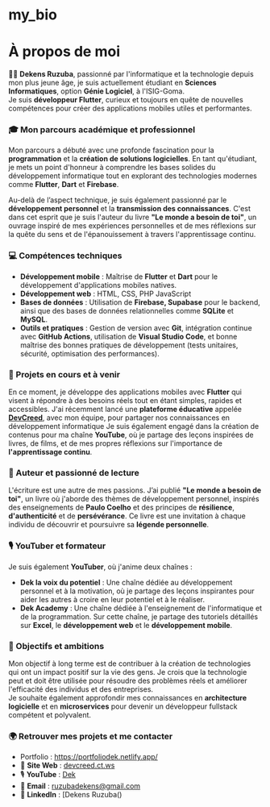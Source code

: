 # my_bio
# À propos de moi

👨‍💻 **Dekens Ruzuba**, passionné par l'informatique et la technologie depuis mon plus jeune âge, je suis actuellement étudiant en **Sciences Informatiques**, option **Génie Logiciel**, à l'ISIG-Goma.  
Je suis **développeur Flutter**, curieux et toujours en quête de nouvelles compétences pour créer des applications mobiles utiles et performantes.

### 🎓 Mon parcours académique et professionnel
Mon parcours a débuté avec une profonde fascination pour la **programmation** et la **création de solutions logicielles**. En tant qu'étudiant, je mets un point d'honneur à comprendre les bases solides du développement informatique tout en explorant des technologies modernes comme **Flutter**, **Dart** et **Firebase**.

Au-delà de l’aspect technique, je suis également passionné par le **développement personnel** et la **transmission des connaissances**. C'est dans cet esprit que je suis l'auteur du livre **"Le monde a besoin de toi"**, un ouvrage inspiré de mes expériences personnelles et de mes réflexions sur la quête du sens et de l'épanouissement à travers l'apprentissage continu.

### 💻 Compétences techniques

- **Développement mobile** : Maîtrise de **Flutter** et **Dart** pour le développement d'applications mobiles natives.
- **Développement web** : HTML, CSS, PHP JavaScript 
- **Bases de données** : Utilisation de **Firebase, Supabase** pour le backend, ainsi que des bases de données relationnelles comme **SQLite** et **MySQL**.
- **Outils et pratiques** : Gestion de version avec **Git**, intégration continue avec **GitHub Actions**, utilisation de **Visual Studio Code**, et bonne maîtrise des bonnes pratiques de développement (tests unitaires, sécurité, optimisation des performances).

### 🌱 Projets en cours et à venir

En ce moment, je développe des applications mobiles avec **Flutter** qui visent à répondre à des besoins réels tout en étant simples, rapides et accessibles. J'ai récemment lancé une **plateforme éducative** appelée [**DevCreed**](http://devcreed.ct.ws), avec mon équipe, pour partager nos connaissances en développement informatique
Je suis également engagé dans la création de contenus pour ma chaîne **YouTube**, où je partage des leçons inspirées de livres, de films, et de mes propres réflexions sur l'importance de **l'apprentissage continu**.

### 📘 Auteur et passionné de lecture

L'écriture est une autre de mes passions. J’ai publié **"Le monde a besoin de toi"**, un livre où j'aborde des thèmes de développement personnel, inspirés des enseignements de **Paulo Coelho** et des principes de **résilience**, **d'authenticité** et de **persévérance**. Ce livre est une invitation à chaque individu de découvrir et poursuivre sa **légende personnelle**.

### 🎙️ YouTuber et formateur

Je suis également **YouTuber**, où j'anime deux chaînes :
- **Dek la voix du potentiel** : Une chaîne dédiée au développement personnel et à la motivation, où je partage des leçons inspirantes pour aider les autres à croire en leur potentiel et à le réaliser.
- **Dek Academy** : Une chaîne dédiée à l'enseignement de l'informatique et de la programmation. Sur cette chaîne, je partage des tutoriels détaillés sur **Excel**, le **développement web** et le **développement mobile**.

### 🚀 Objectifs et ambitions

Mon objectif à long terme est de contribuer à la création de technologies qui ont un impact positif sur la vie des gens. Je crois que la technologie peut et doit être utilisée pour résoudre des problèmes réels et améliorer l'efficacité des individus et des entreprises.  
Je souhaite également approfondir mes connaissances en **architecture logicielle** et en **microservices** pour devenir un développeur fullstack compétent et polyvalent.

### 🌍 Retrouver mes projets et me contacter
 - Portfolio : https://portfoliodek.netlify.app/
- 📍 **Site Web** : [devcreed.ct.ws](http://devcreed.ct.ws)
- 🎙️ **YouTube** : [Dek](https://www.youtube.com/channel/UCLd4M4E2iVscvx5ImhNWk5g)
- 📧 **Email** : [ruzubadekens@gmail.com](mailto:votre-ruzubadekens@gmail.com)
- 💼 **LinkedIn** : [Dekens Ruzuba([](https://www.linkedin.com/in/dekens-ruzuba-292b7b341))

